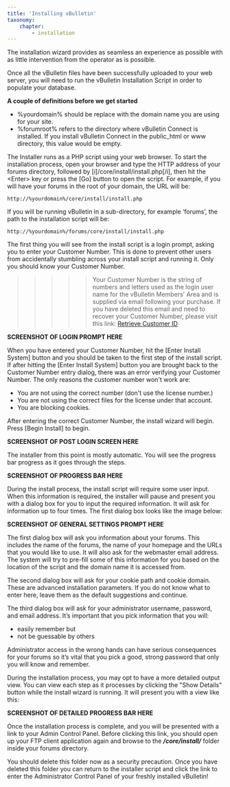 ```yaml
---
title: 'Installing vBulletin'
taxonomy:
    chapter:
        - installation
---
```


The installation wizard provides as seamless an experience as possible with as little intervention from the operator as is possible.

Once all the vBulletin files have been successfully uploaded to your web server, you will need to run the vBulletin Installation Script in order to populate your database.

__A couple of definitions before we get started__

- %yourdomain% should be replace with the domain name you are using for your site.
- %forumroot% refers to the directory where vBulletin Connect is installed. If you install vBulletin Connect in the public_html or www directory, this value would be empty. 

The Installer runs as a PHP script using your web browser. To start the installation process, open your browser and type the HTTP address of your forums directory, followed by [i]/core/install/install.php[/i], then hit the \<Enter\> key or press the [Go] button to open the script. For example, if you will have your forums in the root of your domain, the URL will be:

`http://%yourdomain%/core/install/install.php`

If you will be running vBulletin in a sub-directory, for example ‘forums’, the path to the installation script will be:

`http://%yourdomain%/forums/core/install/install.php`

The first thing you will see from the install script is a login prompt, asking you to enter your Customer Number. This is done to prevent other users from accidentally stumbling across your install script and running it. Only you should know your Customer Number.

>>>>> Your Customer Number is the string of numbers and letters used as the login user name for the vBulletin Members' Area and is supplied via email following your purchase. If you have deleted this email and need to recover your Customer Number, please visit this link: [Retrieve Customer ID](https://members.vbulletin.com/lostpw.php?do=lostcustomerid)


**SCREENSHOT OF LOGIN PROMPT HERE**

When you have entered your Customer Number, hit the [Enter Install System] button and you should be taken to the first step of the install script. If after hitting the [Enter Install System] button you are brought back to the Customer Number entry dialog, there was an error verifying your Customer Number. The only reasons the customer number won't work are:

 - You are not using the correct number (don't use the license number.)
 - You are not using the correct files for the license under that account.
 - You are blocking cookies.

After entering the correct Customer Number, the install wizard will begin. Press [Begin Install] to begin.

**SCREENSHOT OF POST LOGIN SCREEN HERE**

The installer from this point is mostly automatic. You will see the progress bar progress as it goes through the steps.

**SCREENSHOT OF PROGRESS BAR HERE**

During the install process, the install script will require some user input. When this information is required, the installer will pause and present you with a dialog box for you to input the required information. It will ask for information up to four times. The first dialog box looks like the image below:

**SCREENSHOT OF GENERAL SETTINGS PROMPT HERE**

The first dialog box will ask you information about your forums. This includes the name of the forums, the name of your homepage and the URLs that you would like to use. It will also ask for the webmaster email address. The system will try to pre-fill some of this information for you based on the location of the script and the domain name it is accessed from.

The second dialog box will ask for your cookie path and cookie domain. These are advanced installation parameters. If you do not know what to enter here, leave them as the default suggestions and continue.

The third dialog box will ask for your administrator username, password, and email address. It’s important that you pick information that you will:

* easily remember but
* not be guessable by others

Administrator access in the wrong hands can have serious consequences for your forums so it’s vital that you pick a good, strong password that only you will know and remember.

During the installation process, you may opt to have a more detailed output view. You can view each step as it processes by clicking the "Show Details" button while the install wizard is running. It will present you with a view like this:

**SCREENSHOT OF DETAILED PROGRESS BAR HERE**

Once the installation process is complete, and you will be presented with a link to your Admin Control Panel. Before clicking this link, you should open up your FTP client application again and browse to the ___/core/install/___ folder inside your forums directory.


You should delete this folder now as a security precaution. Once you have deleted this folder you can return to the installer script and click the link to enter the Administrator Control Panel of your freshly installed vBulletin!
